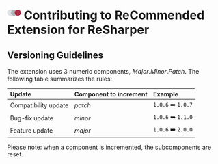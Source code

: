 # <img src="Images/Icon.png" width="32" height="32" /> Contributing to ReCommended Extension for ReSharper

## Versioning Guidelines

The extension uses 3 numeric components, _Major_._Minor_._Patch_. The following table summarizes the rules:

Update|Component to increment|Example
:-|:-|:-
Compatibility update|_patch_|`1.0.6` :arrow_right: `1.0.7`
Bug-fix update|_minor_|`1.0.6` :arrow_right: `1.1.0`
Feature update|_major_|`1.0.6` :arrow_right: `2.0.0`

Please note: when a component is incremented, the subcomponents are reset.
